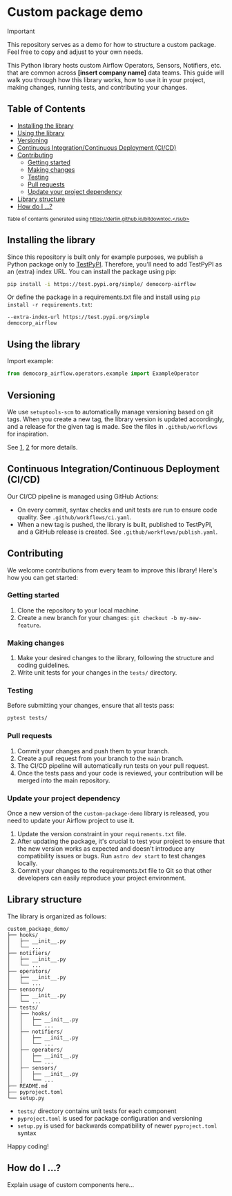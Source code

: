 # Custom package demo

> [!IMPORTANT]  
> This repository serves as a demo for how to structure a custom package.
> Feel free to copy and adjust to your own needs.

This Python library hosts custom Airflow Operators, Sensors, Notifiers, etc. that are common across **[insert company name]** data teams. This guide will walk you through how this library works, how to use it in your project, making changes, running tests, and contributing your changes.

## Table of Contents

- [Installing the library](#installing-the-library)
- [Using the library](#using-the-library)
- [Versioning](#versioning)
- [Continuous Integration/Continuous Deployment (CI/CD)](#continuous-integrationcontinuous-deployment-cicd)
- [Contributing](#contributing)
   * [Getting started](#getting-started)
   * [Making changes](#making-changes)
   * [Testing](#testing)
   * [Pull requests](#pull-requests)
   * [Update your project dependency](#update-your-project-dependency)
- [Library structure](#library-structure)
- [How do I ...?](#how-do-i-)

<sub>Table of contents generated using https://derlin.github.io/bitdowntoc.</sub>

## Installing the library

Since this repository is built only for example purposes, we publish a Python package only to [TestPyPI](https://test.pypi.org/project/democorp-airflow). Therefore, you'll need to add TestPyPI as an (extra) index URL. You can install the package using pip:

```bash
pip install -i https://test.pypi.org/simple/ democorp-airflow
```

Or define the package in a requirements.txt file and install using `pip install -r requirements.txt`:

```
--extra-index-url https://test.pypi.org/simple
democorp_airflow
```

## Using the library

Import example:
```python
from democorp_airflow.operators.example import ExampleOperator
```

## Versioning

We use `setuptools-scm` to automatically manage versioning based on git tags. When you create a new tag, the library version is updated accordingly, and a release for the given tag is made. See the files in `.github/workflows` for inspiration.

See [1](https://github.com/pypa/setuptools_scm/), [2](https://www.moritzkoerber.com/posts/versioning-with-setuptools_scm/) for more details.

## Continuous Integration/Continuous Deployment (CI/CD)

Our CI/CD pipeline is managed using GitHub Actions:

- On every commit, syntax checks and unit tests are run to ensure code quality. See `.github/workflows/ci.yaml`.
- When a new tag is pushed, the library is built, published to TestPyPI, and a GitHub release is created. See `.github/workflows/publish.yaml`.

## Contributing

We welcome contributions from every team to improve this library! Here's how you can get started:

### Getting started

1. Clone the repository to your local machine.
1. Create a new branch for your changes: `git checkout -b my-new-feature`.

### Making changes

1. Make your desired changes to the library, following the structure and coding guidelines.
1. Write unit tests for your changes in the `tests/` directory.

### Testing

Before submitting your changes, ensure that all tests pass:

```bash
pytest tests/
```

### Pull requests

1. Commit your changes and push them to your branch.
1. Create a pull request from your branch to the `main` branch.
1. The CI/CD pipeline will automatically run tests on your pull request.
1. Once the tests pass and your code is reviewed, your contribution will be merged into the main repository.

### Update your project dependency

Once a new version of the `custom-package-demo` library is released, you need to update your Airflow project to use it.

1. Update the version constraint in your `requirements.txt` file.   
1. After updating the package, it's crucial to test your project to ensure that the new version works as expected and doesn't introduce any compatibility issues or bugs. Run `astro dev start` to test changes locally.
1. Commit your changes to the requirements.txt file to Git so that other developers can easily reproduce your project environment.

## Library structure

The library is organized as follows:

```
custom_package_demo/
├── hooks/
│   ├── __init__.py
│   └── ...
├── notifiers/
│   ├── __init__.py
│   └── ...
├── operators/
│   ├── __init__.py
│   └── ...
├── sensors/
│   ├── __init__.py
│   └── ...
├── tests/
│   ├── hooks/
│   │   ├── __init__.py
│   │   └── ...
│   ├── notifiers/
│   │   ├── __init__.py
│   │   └── ...
│   ├── operators/
│   │   ├── __init__.py
│   │   └── ...
│   ├── sensors/
│   │   ├── __init__.py
│   │   └── ...
├── README.md
├── pyproject.toml
└── setup.py
```

- `tests/` directory contains unit tests for each component
- `pyproject.toml` is used for package configuration and versioning
- `setup.py` is used for backwards compatibility of newer `pyproject.toml` syntax

Happy coding!

## How do I ...?

Explain usage of custom components here...
